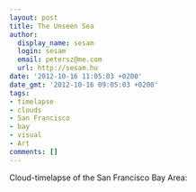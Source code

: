 ```yaml
---
layout: post
title: The Unseen Sea
author:
  display_name: sesam
  login: sesam
  email: petersz@me.com
  url: http://sesam.hu
date: '2012-10-16 11:05:03 +0200'
date_gmt: '2012-10-16 09:05:03 +0200'
tags:
- timelapse
- clouds
- San Francisco
- bay
- visual
- Art
comments: []
---
```


Cloud-timelapse of the San Francisco Bay Area:
